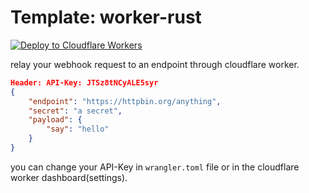 # Template: worker-rust

[![Deploy to Cloudflare Workers](https://deploy.workers.cloudflare.com/button)](https://deploy.workers.cloudflare.com/?url=https://github.com/haojie06/webhook-messenger-worker)

relay your webhook request to an endpoint through cloudflare worker.

```JSON
Header: API-Key: JTSz8tNCyALE5syr
{
    "endpoint": "https://httpbin.org/anything",
    "secret": "a secret",
    "payload": {
        "say": "hello"
    }
}
```

you can change your API-Key in `wrangler.toml` file or in the cloudflare worker dashboard(settings).

<!-- A template for kick starting a Cloudflare worker project using [`workers-rs`](https://github.com/cloudflare/workers-rs).

This template is designed for compiling Rust to WebAssembly and publishing the resulting worker to Cloudflare's [edge infrastructure](https://www.cloudflare.com/network/). -->

<!-- ## Setup

To create a `my-project` directory using this template, run:

```sh
$ npx wrangler generate my-project https://github.com/cloudflare/workers-sdk/templates/experimental/worker-rust
# or
$ yarn wrangler generate my-project https://github.com/cloudflare/workers-sdk/templates/experimental/worker-rust
# or
$ pnpm wrangler generate my-project https://github.com/cloudflare/workers-sdk/templates/experimental/worker-rust
``` -->

<!-- ## Wrangler

Wrangler is used to develop, deploy, and configure your Worker via CLI.

Further documentation for Wrangler can be found [here](https://developers.cloudflare.com/workers/tooling/wrangler).

## Usage

This template starts you off with a `src/lib.rs` file, acting as an entrypoint for requests hitting your Worker. Feel free to add more code in this file, or create Rust modules anywhere else for this project to use.

With `wrangler`, you can build, test, and deploy your Worker with the following commands:

```sh
# run your Worker in an ideal development workflow (with a local server, file watcher & more)
$ npm run dev

# deploy your Worker globally to the Cloudflare network (update your wrangler.toml file for configuration)
$ npm run deploy
```

Read the latest `worker` crate documentation here: https://docs.rs/worker

## Advanced Example

As this template comprises only the essential setup, we recommend considering our advanced example to leverage its additional functionalities. The advanced example showcases the creation of multiple routes, logging of requests, retrieval of field data from a form, and other features that may prove useful to your project.  
The following example has been taken from: [workers-rs](https://github.com/cloudflare/workers-rs). You can learn more about how to use workers with rust by going there.

```rust
use worker::*;

#[event(fetch)]
pub async fn main(req: Request, env: Env, _ctx: worker::Context) -> Result<Response> {
    console_log!(
        "{} {}, located at: {:?}, within: {}",
        req.method().to_string(),
        req.path(),
        req.cf().coordinates().unwrap_or_default(),
        req.cf().region().unwrap_or("unknown region".into())
    );

    if !matches!(req.method(), Method::Post) {
        return Response::error("Method Not Allowed", 405);
    }

    if let Some(file) = req.form_data().await?.get("file") {
        return match file {
            FormEntry::File(buf) => {
                Response::ok(&format!("size = {}", buf.bytes().await?.len()))
            }
            _ => Response::error("`file` part of POST form must be a file", 400),
        };
    }

    Response::error("Bad Request", 400)
}
```

## WebAssembly

`workers-rs` (the Rust SDK for Cloudflare Workers used in this template) is meant to be executed as compiled WebAssembly, and as such so **must** all the code you write and depend upon. All crates and modules used in Rust-based Workers projects have to compile to the `wasm32-unknown-unknown` triple.

Read more about this on the [`workers-rs`](https://github.com/cloudflare/workers-rs) project README.

## Issues

If you have any problems with the `worker` crate, please open an issue on the upstream project issue tracker on the [`workers-rs` repository](https://github.com/cloudflare/workers-rs). -->
